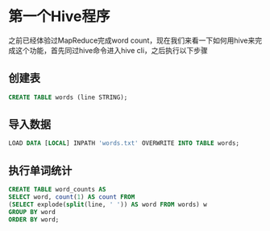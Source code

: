 # 第一个Hive程序
之前已经体验过MapReduce完成word count，现在我们来看一下如何用hive来完成这个功能，首先同过hive命令进入hive cli，之后执行以下步骤
## 创建表
``` sql
CREATE TABLE words (line STRING);
```
## 导入数据
``` sql
LOAD DATA [LOCAL] INPATH 'words.txt' OVERWRITE INTO TABLE words;
```
## 执行单词统计
``` sql
CREATE TABLE word_counts AS
SELECT word, count(1) AS count FROM
(SELECT explode(split(line, ' ')) AS word FROM words) w
GROUP BY word
ORDER BY word;
```
